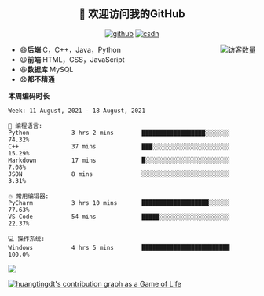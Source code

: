 <h2 align="center">👋 欢迎访问我的GitHub</h2>
  <p align="center">
    <a href="https://github.com/Huangtingdt/Huangtingdt"><img src="https://img.shields.io/badge/GitHub-ff79c6" alt="github"></a>
    <a href="https://blog.csdn.net/qq_43531216"><img src="https://img.shields.io/badge/CSDN-cf000e" alt="csdn"></a>
  </p>

  <img align='right' src="https://profile-counter.glitch.me/Huangtingdt/count.svg" alt="访客数量"/>

  - 😄**后端** C，C++，Java，Python
  - 😃**前端** HTML，CSS，JavaScript
  - 😆**数据库** MySQL
  - 😧**都不精通**

  **本周编码时长**

  <!--START_SECTION:waka-->
```text
Week: 11 August, 2021 - 18 August, 2021

💬 编程语言: 
Python            3 hrs 2 mins        ██████████████████░░░░░░░   74.32% 
C++               37 mins             ███░░░░░░░░░░░░░░░░░░░░░░   15.29% 
Markdown          17 mins             █░░░░░░░░░░░░░░░░░░░░░░░░   7.08% 
JSON              8 mins              ░░░░░░░░░░░░░░░░░░░░░░░░░   3.31%

🔥 常用编辑器: 
PyCharm           3 hrs 10 mins       ███████████████████░░░░░░   77.63% 
VS Code           54 mins             █████░░░░░░░░░░░░░░░░░░░░   22.37%

💻 操作系统: 
Windows           4 hrs 5 mins        █████████████████████████   100.0%

```


<!--END_SECTION:waka-->

[![](https://github-readme-stats.vercel.app/api?theme=onedark&username=huangtingdt)](https://github.com/anuraghazra/github-readme-stats)

  [![huangtingdt's contribution graph as a Game of Life](https://github4life.herokuapp.com/huangtingdt.gif)](https://github4life.herokuapp.com/huangtingdt)
